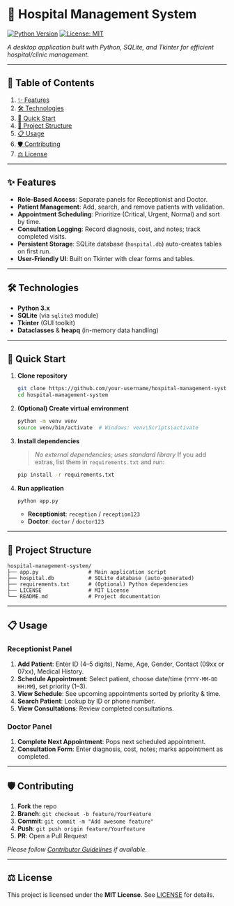 # 🏥 Hospital Management System

[![Python Version](https://img.shields.io/badge/python-3.x-blue.svg)](https://www.python.org/)
[![License: MIT](https://img.shields.io/badge/license-MIT-green.svg)](LICENSE)

*A desktop application built with Python, SQLite, and Tkinter for efficient hospital/clinic management.*

---

## 📑 Table of Contents

1. [✨ Features](#✨-features)
2. [🛠️ Technologies](#🛠️-technologies)
3. [🚀 Quick Start](#🚀-quick-start)
4. [📂 Project Structure](#📂-project-structure)
5. [📋 Usage](#📋-usage)
6. [🛡️ Contributing](#🛡️-contributing)
7. [⚖️ License](#⚖️-license)

---

## ✨ Features

* **Role-Based Access**: Separate panels for Receptionist and Doctor.
* **Patient Management**: Add, search, and remove patients with validation.
* **Appointment Scheduling**: Prioritize (Critical, Urgent, Normal) and sort by time.
* **Consultation Logging**: Record diagnosis, cost, and notes; track completed visits.
* **Persistent Storage**: SQLite database (`hospital.db`) auto-creates tables on first run.
* **User-Friendly UI**: Built on Tkinter with clear forms and tables.

---

## 🛠️ Technologies

* **Python 3.x**
* **SQLite** (via `sqlite3` module)
* **Tkinter** (GUI toolkit)
* **Dataclasses** & **heapq** (in-memory data handling)

---

## 🚀 Quick Start

1. **Clone repository**

   ```bash
   git clone https://github.com/your-username/hospital-management-system.git
   cd hospital-management-system
   ```

2. **(Optional) Create virtual environment**

   ```bash
   python -m venv venv
   source venv/bin/activate  # Windows: venv\Scripts\activate
   ```

3. **Install dependencies**

   > *No external dependencies; uses standard library*
   > If you add extras, list them in `requirements.txt` and run:

   ```bash
   pip install -r requirements.txt
   ```

4. **Run application**

   ```bash
   python app.py
   ```

   * **Receptionist**: `reception` / `reception123`
   * **Doctor**:       `doctor`    / `doctor123`

---

## 📂 Project Structure

```text
hospital-management-system/
├── app.py                # Main application script
├── hospital.db           # SQLite database (auto-generated)
├── requirements.txt      # (Optional) Python dependencies
├── LICENSE               # MIT License
└── README.md             # Project documentation
```

---

## 📋 Usage

### Receptionist Panel

1. **Add Patient**: Enter ID (4–5 digits), Name, Age, Gender, Contact (09xx or 07xx), Medical History.
2. **Schedule Appointment**: Select patient, choose date/time (`YYYY-MM-DD HH:MM`), set priority (1–3).
3. **View Schedule**: See upcoming appointments sorted by priority & time.
4. **Search Patient**: Lookup by ID or phone number.
5. **View Consultations**: Review completed consultations.

### Doctor Panel

1. **Complete Next Appointment**: Pops next scheduled appointment.
2. **Consultation Form**: Enter diagnosis, cost, notes; marks appointment as completed.

---

## 🛡️ Contributing

1. **Fork** the repo
2. **Branch**: `git checkout -b feature/YourFeature`
3. **Commit**: `git commit -m "Add awesome feature"`
4. **Push**: `git push origin feature/YourFeature`
5. **PR**: Open a Pull Request

*Please follow [Contributor Guidelines](CONTRIBUTING.md) if available.*

---

## ⚖️ License

This project is licensed under the **MIT License**. See [LICENSE](LICENSE) for details.
